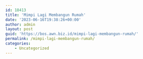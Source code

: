 ```yaml
---
id: 18413
title: 'Mimpi Lagi Membangun Rumah'
date: '2023-06-16T19:38:26+00:00'
author: admin
layout: post
guid: 'https://bos.awn.biz.id/mimpi-lagi-membangun-rumah/'
permalink: /mimpi-lagi-membangun-rumah/
categories:
    - Uncategorized
---
```


